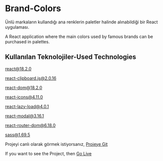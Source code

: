 
# Brand-Colors

Ünlü markaların kullandığı ana renklerin paletler halinde alınabildiği bir React uygulaması.

A React application where the main colors used by famous brands can be purchased in palettes.

## Kullanılan Teknolojiler-Used Technologies

[react@18.2.0](https://react.dev/)

[react-clipboard.js@2.0.16](https://www.npmjs.com/package/react-copy-to-clipboard)

[react-dom@18.2.0](https://legacy.reactjs.org/docs/react-dom.html)

[react-icons@4.11.0](https://react-icons.github.io/react-icons/)

[react-lazy-load@4.0.1](https://www.npmjs.com/package/react-lazy-load)

[react-modal@3.16.1](https://www.npmjs.com/package/react-modal)

[react-router-dom@6.18.0](https://reactrouter.com/en/main)

[sass@1.69.5](https://sass-lang.com/)


  
Projeyi canlı olarak görmek istiyorsanız, [Projeye Git](https://brand-colors-seven.vercel.app/)


If you want to see the Project, then [Go Live](https://brand-colors-seven.vercel.app/)







  
